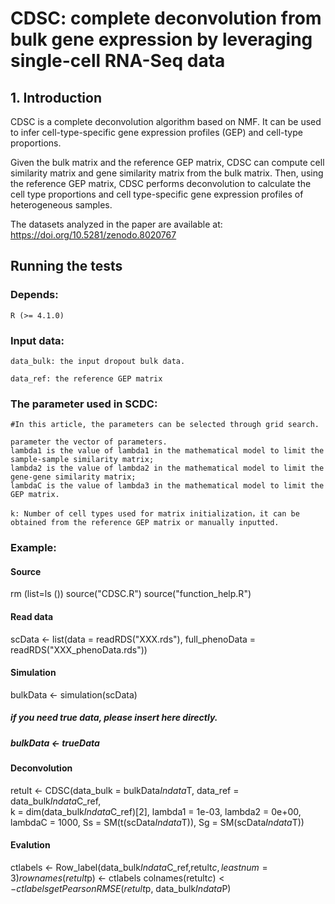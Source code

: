# CDSC: complete deconvolution from bulk gene expression by leveraging single-cell RNA-Seq data

## 1. Introduction

CDSC is a complete deconvolution algorithm based on NMF. It can be used to infer cell-type-specific gene expression profiles (GEP) and cell-type proportions.

Given the bulk matrix and the reference GEP matrix, CDSC can compute cell similarity matrix and gene similarity matrix from the bulk matrix. Then, using the reference GEP matrix, CDSC performs deconvolution to calculate the cell type proportions and cell type-specific gene expression profiles of heterogeneous samples.

The datasets analyzed in the paper are available at: https://doi.org/10.5281/zenodo.8020767

## Running the tests

### Depends:
    R (>= 4.1.0) 
### Input data:
    data_bulk: the input dropout bulk data.

    data_ref: the reference GEP matrix
### The parameter used in SCDC:

    #In this article, the parameters can be selected through grid search.
    
    parameter the vector of parameters. 
    lambda1 is the value of lambda1 in the mathematical model to limit the sample-sample similarity matrix;
    lambda2 is the value of lambda2 in the mathematical model to limit the gene-gene similarity matrix;
    lambdaC is the value of lambda3 in the mathematical model to limit the GEP matrix.
    
    k: Number of cell types used for matrix initialization，it can be obtained from the reference GEP matrix or manually inputted.
    
### Example:
#### Source
rm (list=ls ())
source("CDSC.R")
source("function_help.R")

#### Read data
scData <- list(data = readRDS("XXX.rds"), full_phenoData = readRDS("XXX_phenoData.rds"))

#### Simulation
bulkData <- simulation(scData)
##### if you need true data, please insert here directly.
##### bulkData <- trueData 

#### Deconvolution
retult <- CDSC(data_bulk = bulkData$Indata$T, 
               data_ref = data_bulk$Indata$C_ref,  
               k = dim(data_bulk$Indata$C_ref)[2], 
               lambda1 = 1e-03, 
               lambda2 = 0e+00,
               lambdaC = 1000,
               Ss = SM(t(scData$Indata$T)),
               Sg = SM(scData$Indata$T))
#### Evalution
ctlabels <- Row_label(data_bulk$Indata$C_ref,retult$c,leastnum = 3)
rownames(retult$p) <- ctlabels
colnames(retult$c) <- ctlabels
getPearsonRMSE(retult$p, data_bulk$Indata$P)
